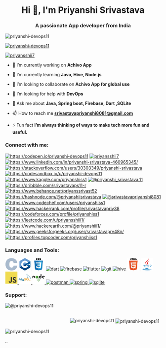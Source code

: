 <h1 align="center">Hi 👋, I'm Priyanshi Srivastava</h1>
<h3 align="center">A passionate App developer from India</h3>

<p align="left"> <img src="https://komarev.com/ghpvc/?username=priyanshi-devops11&label=Profile%20views&color=0e75b6&style=flat" alt="priyanshi-devops11" /> </p>

<p align="left"> <a href="https://github.com/ryo-ma/github-profile-trophy"><img src="https://github-profile-trophy.vercel.app/?username=priyanshi-devops11" alt="priyanshi-devops11" /></a> </p>

<p align="left"> <a href="https://twitter.com/priyansshii7" target="blank"><img src="https://img.shields.io/twitter/follow/priyansshii7?logo=twitter&style=for-the-badge" alt="priyansshii7" /></a> </p>

- 🔭 I’m currently working on **Achivo App**

- 🌱 I’m currently learning **Java, Hive, Node.js**

- 👯 I’m looking to collaborate on **Achivo App for global use**

- 🤝 I’m looking for help with **DevOps**

- 💬 Ask me about **Java, Spring boot, Firebase, Dart ,SQLite**

- 📫 How to reach me **srivastavapriyanshi8081@gmail.com**

- ⚡ Fun fact **I’m always thinking of ways to make tech more fun and useful.**

<h3 align="left">Connect with me:</h3>
<p align="left">
<a href="https://codepen.io/https://codepen.io/priyanshi-devops11" target="blank"><img align="center" src="https://raw.githubusercontent.com/rahuldkjain/github-profile-readme-generator/master/src/images/icons/Social/codepen.svg" alt="https://codepen.io/priyanshi-devops11" height="30" width="40" /></a>
<a href="https://twitter.com/priyansshii7" target="blank"><img align="center" src="https://raw.githubusercontent.com/rahuldkjain/github-profile-readme-generator/master/src/images/icons/Social/twitter.svg" alt="priyansshii7" height="30" width="40" /></a>
<a href="https://linkedin.com/in/https://www.linkedin.com/in/priyanshi-srivastava-460965345/" target="blank"><img align="center" src="https://raw.githubusercontent.com/rahuldkjain/github-profile-readme-generator/master/src/images/icons/Social/linked-in-alt.svg" alt="https://www.linkedin.com/in/priyanshi-srivastava-460965345/" height="30" width="40" /></a>
<a href="https://stackoverflow.com/users/https://stackoverflow.com/users/30303349/priyanshi-srivastava" target="blank"><img align="center" src="https://raw.githubusercontent.com/rahuldkjain/github-profile-readme-generator/master/src/images/icons/Social/stack-overflow.svg" alt="https://stackoverflow.com/users/30303349/priyanshi-srivastava" height="30" width="40" /></a>
<a href="https://codesandbox.com/https://codesandbox.io/u/priyanshi-devops11" target="blank"><img align="center" src="https://raw.githubusercontent.com/rahuldkjain/github-profile-readme-generator/master/src/images/icons/Social/codesandbox.svg" alt="https://codesandbox.io/u/priyanshi-devops11" height="30" width="40" /></a>
<a href="https://kaggle.com/https://www.kaggle.com/priyanshiss1" target="blank"><img align="center" src="https://raw.githubusercontent.com/rahuldkjain/github-profile-readme-generator/master/src/images/icons/Social/kaggle.svg" alt="https://www.kaggle.com/priyanshiss1" height="30" width="40" /></a>
<a href="https://instagram.com/@priyanshi_srivastava.11" target="blank"><img align="center" src="https://raw.githubusercontent.com/rahuldkjain/github-profile-readme-generator/master/src/images/icons/Social/instagram.svg" alt="@priyanshi_srivastava.11" height="30" width="40" /></a>
<a href="https://dribbble.com/https://dribbble.com/srivastavaps11-r" target="blank"><img align="center" src="https://raw.githubusercontent.com/rahuldkjain/github-profile-readme-generator/master/src/images/icons/Social/dribbble.svg" alt="https://dribbble.com/srivastavaps11-r" height="30" width="40" /></a>
<a href="https://www.behance.net/https://www.behance.net/priyanssrivast52" target="blank"><img align="center" src="https://raw.githubusercontent.com/rahuldkjain/github-profile-readme-generator/master/src/images/icons/Social/behance.svg" alt="https://www.behance.net/priyanssrivast52" height="30" width="40" /></a>
<a href="https://hashnode.com/https://hashnode.com/@priyanshiisrivastava" target="blank"><img align="center" src="https://raw.githubusercontent.com/rahuldkjain/github-profile-readme-generator/master/src/images/icons/Social/hashnode.svg" alt="https://hashnode.com/@priyanshiisrivastava" height="30" width="40" /></a>
<a href="https://medium.com/@srivastavapriyanshi8081" target="blank"><img align="center" src="https://raw.githubusercontent.com/rahuldkjain/github-profile-readme-generator/master/src/images/icons/Social/medium.svg" alt="@srivastavapriyanshi8081" height="30" width="40" /></a>
<a href="https://www.codechef.com/users/https://www.codechef.com/users/priyanshiss1" target="blank"><img align="center" src="https://cdn.jsdelivr.net/npm/simple-icons@3.1.0/icons/codechef.svg" alt="https://www.codechef.com/users/priyanshiss1" height="30" width="40" /></a>
<a href="https://www.hackerrank.com/https://www.hackerrank.com/profile/srivastavapriy38" target="blank"><img align="center" src="https://raw.githubusercontent.com/rahuldkjain/github-profile-readme-generator/master/src/images/icons/Social/hackerrank.svg" alt="https://www.hackerrank.com/profile/srivastavapriy38" height="30" width="40" /></a>
<a href="https://codeforces.com/profile/https://codeforces.com/profile/priyanshiss1" target="blank"><img align="center" src="https://raw.githubusercontent.com/rahuldkjain/github-profile-readme-generator/master/src/images/icons/Social/codeforces.svg" alt="https://codeforces.com/profile/priyanshiss1" height="30" width="40" /></a>
<a href="https://www.leetcode.com/https://leetcode.com/u/priyansshiii1/" target="blank"><img align="center" src="https://raw.githubusercontent.com/rahuldkjain/github-profile-readme-generator/master/src/images/icons/Social/leet-code.svg" alt="https://leetcode.com/u/priyansshiii1/" height="30" width="40" /></a>
<a href="https://www.hackerearth.com/https://www.hackerearth.com/@priyanshiii1/" target="blank"><img align="center" src="https://raw.githubusercontent.com/rahuldkjain/github-profile-readme-generator/master/src/images/icons/Social/hackerearth.svg" alt="https://www.hackerearth.com/@priyanshiii1/" height="30" width="40" /></a>
<a href="https://auth.geeksforgeeks.org/user/https://www.geeksforgeeks.org/user/srivastavaprv48n/" target="blank"><img align="center" src="https://raw.githubusercontent.com/rahuldkjain/github-profile-readme-generator/master/src/images/icons/Social/geeks-for-geeks.svg" alt="https://www.geeksforgeeks.org/user/srivastavaprv48n/" height="30" width="40" /></a>
<a href="https://www.topcoder.com/members/https://profiles.topcoder.com/priyanshiiss1" target="blank"><img align="center" src="https://raw.githubusercontent.com/rahuldkjain/github-profile-readme-generator/master/src/images/icons/Social/topcoder.svg" alt="https://profiles.topcoder.com/priyanshiiss1" height="30" width="40" /></a>
</p>

<h3 align="left">Languages and Tools:</h3>
<p align="left"> <a href="https://www.cprogramming.com/" target="_blank" rel="noreferrer"> <img src="https://raw.githubusercontent.com/devicons/devicon/master/icons/c/c-original.svg" alt="c" width="40" height="40"/> </a> <a href="https://www.w3schools.com/cpp/" target="_blank" rel="noreferrer"> <img src="https://raw.githubusercontent.com/devicons/devicon/master/icons/cplusplus/cplusplus-original.svg" alt="cplusplus" width="40" height="40"/> </a> <a href="https://www.w3schools.com/css/" target="_blank" rel="noreferrer"> <img src="https://raw.githubusercontent.com/devicons/devicon/master/icons/css3/css3-original-wordmark.svg" alt="css3" width="40" height="40"/> </a> <a href="https://dart.dev" target="_blank" rel="noreferrer"> <img src="https://www.vectorlogo.zone/logos/dartlang/dartlang-icon.svg" alt="dart" width="40" height="40"/> </a> <a href="https://firebase.google.com/" target="_blank" rel="noreferrer"> <img src="https://www.vectorlogo.zone/logos/firebase/firebase-icon.svg" alt="firebase" width="40" height="40"/> </a> <a href="https://flutter.dev" target="_blank" rel="noreferrer"> <img src="https://www.vectorlogo.zone/logos/flutterio/flutterio-icon.svg" alt="flutter" width="40" height="40"/> </a> <a href="https://git-scm.com/" target="_blank" rel="noreferrer"> <img src="https://www.vectorlogo.zone/logos/git-scm/git-scm-icon.svg" alt="git" width="40" height="40"/> </a> <a href="https://hive.apache.org/" target="_blank" rel="noreferrer"> <img src="https://www.vectorlogo.zone/logos/apache_hive/apache_hive-icon.svg" alt="hive" width="40" height="40"/> </a> <a href="https://www.w3.org/html/" target="_blank" rel="noreferrer"> <img src="https://raw.githubusercontent.com/devicons/devicon/master/icons/html5/html5-original-wordmark.svg" alt="html5" width="40" height="40"/> </a> <a href="https://www.java.com" target="_blank" rel="noreferrer"> <img src="https://raw.githubusercontent.com/devicons/devicon/master/icons/java/java-original.svg" alt="java" width="40" height="40"/> </a> <a href="https://developer.mozilla.org/en-US/docs/Web/JavaScript" target="_blank" rel="noreferrer"> <img src="https://raw.githubusercontent.com/devicons/devicon/master/icons/javascript/javascript-original.svg" alt="javascript" width="40" height="40"/> </a> <a href="https://www.mysql.com/" target="_blank" rel="noreferrer"> <img src="https://raw.githubusercontent.com/devicons/devicon/master/icons/mysql/mysql-original-wordmark.svg" alt="mysql" width="40" height="40"/> </a> <a href="https://nodejs.org" target="_blank" rel="noreferrer"> <img src="https://raw.githubusercontent.com/devicons/devicon/master/icons/nodejs/nodejs-original-wordmark.svg" alt="nodejs" width="40" height="40"/> </a> <a href="https://postman.com" target="_blank" rel="noreferrer"> <img src="https://www.vectorlogo.zone/logos/getpostman/getpostman-icon.svg" alt="postman" width="40" height="40"/> </a> <a href="https://spring.io/" target="_blank" rel="noreferrer"> <img src="https://www.vectorlogo.zone/logos/springio/springio-icon.svg" alt="spring" width="40" height="40"/> </a> <a href="https://www.sqlite.org/" target="_blank" rel="noreferrer"> <img src="https://www.vectorlogo.zone/logos/sqlite/sqlite-icon.svg" alt="sqlite" width="40" height="40"/> </a> </p>

<h3 align="left">Support:</h3>
<p><a href="https://ko-fi.com/@priyanshi-devops11"> <img align="left" src="https://cdn.ko-fi.com/cdn/kofi3.png?v=3" height="50" width="210" alt="@priyanshi-devops11" /></a></p><br><br>

<p><img align="left" src="https://github-readme-stats.vercel.app/api/top-langs?username=priyanshi-devops11&show_icons=true&locale=en&layout=compact" alt="priyanshi-devops11" /></p>

<p>&nbsp;<img align="center" src="https://github-readme-stats.vercel.app/api?username=priyanshi-devops11&show_icons=true&locale=en" alt="priyanshi-devops11" /></p>

<p><img align="center" src="https://github-readme-streak-stats.herokuapp.com/?user=priyanshi-devops11&" alt="priyanshi-devops11" /></p>

..

